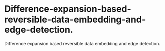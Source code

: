 # Difference-expansion-based-reversible-data-embedding-and-edge-detection.
Difference expansion based reversible data embedding and edge detection.
